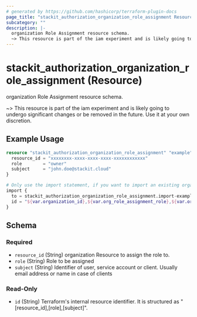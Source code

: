 ```yaml
---
# generated by https://github.com/hashicorp/terraform-plugin-docs
page_title: "stackit_authorization_organization_role_assignment Resource - stackit"
subcategory: ""
description: |-
  organization Role Assignment resource schema.
  ~> This resource is part of the iam experiment and is likely going to undergo significant changes or be removed in the future. Use it at your own discretion.
---
```


# stackit_authorization_organization_role_assignment (Resource)

organization Role Assignment resource schema.

~> This resource is part of the iam experiment and is likely going to undergo significant changes or be removed in the future. Use it at your own discretion.

## Example Usage

```terraform
resource "stackit_authorization_organization_role_assignment" "example" {
  resource_id = "xxxxxxxx-xxxx-xxxx-xxxx-xxxxxxxxxxxx"
  role        = "owner"
  subject     = "john.doe@stackit.cloud"
}

# Only use the import statement, if you want to import an existing organization role assignment
import {
  to = stackit_authorization_organization_role_assignment.import-example
  id = "${var.organization_id},${var.org_role_assignment_role},${var.org_role_assignment_subject}"
}
```

<!-- schema generated by tfplugindocs -->
## Schema

### Required

- `resource_id` (String) organization Resource to assign the role to.
- `role` (String) Role to be assigned
- `subject` (String) Identifier of user, service account or client. Usually email address or name in case of clients

### Read-Only

- `id` (String) Terraform's internal resource identifier. It is structured as "[resource_id],[role],[subject]".
